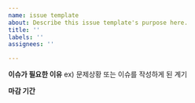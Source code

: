 ```yaml
---
name: issue template
about: Describe this issue template's purpose here.
title: ''
labels: ''
assignees: ''

---
```


**이슈가 필요한 이유**
ex) 문제상황 또는 이슈를 작성하게 된 계기

**마감 기간**
